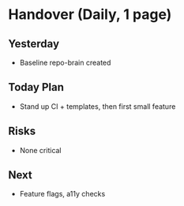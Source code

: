 # Handover (Daily, 1 page)
## Yesterday
- Baseline repo-brain created
## Today Plan
- Stand up CI + templates, then first small feature
## Risks
- None critical
## Next
- Feature flags, a11y checks
